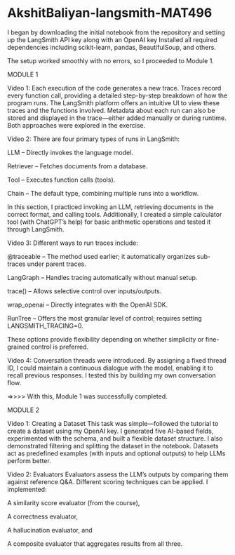 # AkshitBaliyan-langsmith-MAT496



I began by downloading the initial notebook from the repository and setting up the LangSmith API key along with an OpenAI key
Installed all required dependencies including scikit-learn, pandas, BeautifulSoup, and others.

The setup worked smoothly with no errors, so I proceeded to Module 1.


MODULE 1

Video 1:
Each execution of the code generates a new trace. Traces record every function call, providing a detailed step-by-step breakdown of how the program runs. The LangSmith platform offers an intuitive UI to view these traces and the functions involved. Metadata about each run can also be stored and displayed in the trace—either added manually or during runtime. Both approaches were explored in the exercise.

Video 2:
There are four primary types of runs in LangSmith:

LLM – Directly invokes the language model.

Retriever – Fetches documents from a database.

Tool – Executes function calls (tools).

Chain – The default type, combining multiple runs into a workflow.

In this section, I practiced invoking an LLM, retrieving documents in the correct format, and calling tools. Additionally, I created a simple calculator tool (with ChatGPT’s help) for basic arithmetic operations and tested it through LangSmith.

Video 3:
Different ways to run traces include:

@traceable – The method used earlier; it automatically organizes sub-traces under parent traces.

LangGraph – Handles tracing automatically without manual setup.

trace() – Allows selective control over inputs/outputs.

wrap_openai – Directly integrates with the OpenAI SDK.

RunTree – Offers the most granular level of control; requires setting LANGSMITH_TRACING=0.

These options provide flexibility depending on whether simplicity or fine-grained control is preferred.

Video 4:
Conversation threads were introduced. By assigning a fixed thread ID, I could maintain a continuous dialogue with the model, enabling it to recall previous responses. I tested this by building my own conversation flow.

=>>>>  With this, Module 1 was successfully completed.


MODULE 2


Video 1: Creating a Dataset
This task was simple—followed the tutorial to create a dataset using my OpenAI key. I generated five AI-based fields, experimented with the schema, and built a flexible dataset structure. I also demonstrated filtering and splitting the dataset in the notebook.
Datasets act as predefined examples (with inputs and optional outputs) to help LLMs perform better.

Video 2: Evaluators
Evaluators assess the LLM’s outputs by comparing them against reference Q&A. Different scoring techniques can be applied. I implemented:

A similarity score evaluator (from the course),

A correctness evaluator,

A hallucination evaluator, and

A composite evaluator that aggregates results from all three.

